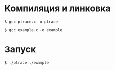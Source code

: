 # Компиляция и линковка
    $ gcc ptrace.c -o ptrace
    
    $ gcc example.c -o example
# Запуск
    $ ./ptrace ./example